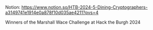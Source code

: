 Notion: https://www.notion.so/HTB-2024-5-Dining-Cryptographers-a3149741e1914e0a878f10d035ae4211?pvs=4

Winners of the Marshall Wace Challenge at Hack the Burgh 2024
